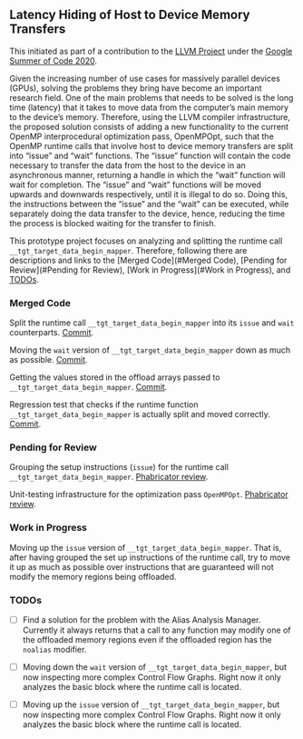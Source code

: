 ## Latency Hiding of Host to Device Memory Transfers

This initiated as part of a contribution to the [LLVM Project](https://llvm.org/) under the
[Google Summer of Code 2020](https://summerofcode.withgoogle.com/).

Given the increasing number of use cases for massively parallel devices (GPUs), solving the problems they bring have
become an important research field. One of the main problems that needs to be solved is the long time (latency) that it
takes to move data from the computer’s main memory to the device’s memory. Therefore, using the LLVM compiler
infrastructure, the proposed solution consists of adding a new functionality to the current OpenMP interprocedural
optimization pass, OpenMPOpt, such that the OpenMP runtime calls that involve host to device memory transfers are split
into “issue” and “wait” functions. The “issue” function will contain the code necessary to transfer the data from the
host to the device in an asynchronous manner, returning a handle in which the “wait” function will wait for completion.
The “issue” and “wait” functions will be moved upwards and downwards respectively, until it is illegal to do so.
Doing this, the instructions between the “issue” and the “wait” can be executed, while separately doing the data
transfer to the device, hence, reducing the time the process is blocked waiting for the transfer to finish.

This prototype project focuses on analyzing and splitting the runtime call `__tgt_target_data_begin_mapper`. Therefore,
following there are descriptions and links to the [Merged Code](#Merged Code), [Pending for Review](#Pending for Review),
[Work in Progress](#Work in Progress), and [TODOs](#TODOs).

### Merged Code
Split the runtime call `__tgt_target_data_begin_mapper` into its `issue` and `wait` counterparts.
[Commit](https://github.com/llvm/llvm-project/commit/496f8e5b369f091def93482578232da8c6e77a7a).

Moving the `wait` version of `__tgt_target_data_begin_mapper` down as much as possible.
[Commit](https://github.com/llvm/llvm-project/commit/bd2fa1819b9dc1a863a4b5a8abc540598f56c8f2).

Getting the values stored in the offload arrays passed to `__tgt_target_data_begin_mapper`.
[Commit](https://github.com/llvm/llvm-project/commit/8931add6170508704007f1a410993e6aec879c01).

Regression test that checks if the runtime function `__tgt_target_data_begin_mapper` is actually split and moved
correctly.
[Commit](https://github.com/llvm/llvm-project/commit/6f0d99d2b9b3b8ae96dd91c8988cc067b9c9afb9).

### Pending for Review
Grouping the setup instructions (`issue`) for the runtime call `__tgt_target_data_begin_mapper`.
[Phabricator review](https://reviews.llvm.org/D86474).

Unit-testing infrastructure for the optimization pass `OpenMPOpt`.
[Phabricator review](https://reviews.llvm.org/D83316).

### Work in Progress
Moving up the `issue` version of `__tgt_target_data_begin_mapper`. That is, after having grouped the set up instructions
of the runtime call, try to move it up as much as possible over instructions that are guaranteed will not modify the
memory regions being offloaded.

### TODOs
- [ ] Find a solution for the problem with the Alias Analysis Manager. Currently it always returns that a call to any
function may modify one of the offloaded memory regions even if the offloaded region has the `noalias` modifier.

- [ ] Moving down the `wait` version of `__tgt_target_data_begin_mapper`, but now inspecting more complex
Control Flow Graphs. Right now it only analyzes the basic block where the runtime call is located.

- [ ] Moving up the `issue` version of `__tgt_target_data_begin_mapper`, but now inspecting more complex
Control Flow Graphs. Right now it only analyzes the basic block where the runtime call is located.